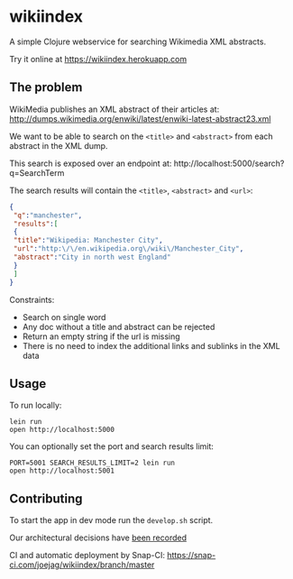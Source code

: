 # wikiindex

A simple Clojure webservice for searching Wikimedia XML abstracts.

Try it online at https://wikiindex.herokuapp.com

## The problem

WikiMedia publishes an XML abstract of their articles at: http://dumps.wikimedia.org/enwiki/latest/enwiki-latest-abstract23.xml

We want to be able to search on the ```<title>``` and ```<abstract>``` from each abstract in the XML dump.

This search is exposed over an endpoint at: http://localhost:5000/search?q=SearchTerm

The search results will contain the ```<title>```, ```<abstract>``` and ```<url>```:

```JSON
{
 "q":"manchester",
 "results":[
 {
 "title":"Wikipedia: Manchester City",
 "url":"http:\/\/en.wikipedia.org\/wiki\/Manchester_City",
 "abstract":"City in north west England"
 }
 ]
}
```

Constraints:
* Search on single word
* Any doc without a title and abstract can be rejected
* Return an empty string if the url is missing
* There is no need to index the additional links and sublinks in the XML data

## Usage

To run locally:

```Shell
lein run
open http://localhost:5000
```

You can optionally set the port and search results limit:

```Shell
PORT=5001 SEARCH_RESULTS_LIMIT=2 lein run
open http://localhost:5001
```

## Contributing

To start the app in dev mode run the ```develop.sh``` script.

Our architectural decisions have [been recorded](doc/arch)

CI and automatic deployment by Snap-CI: https://snap-ci.com/joejag/wikiindex/branch/master